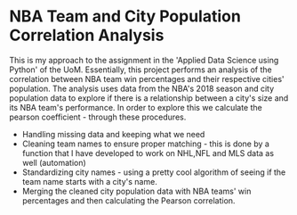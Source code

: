 # NBA Team and City Population Correlation Analysis
This is my approach to the assignment in the 'Applied Data Science using Python' of the UoM. 
Essentially, this project performs an analysis of the correlation between NBA team win percentages and their respective cities' population. 
The analysis uses data from the NBA's 2018 season and city population data to explore if there is a relationship between a city's size and its NBA team's performance.
In order to explore this we calculate the pearson coefficient - through these procedures. 

- Handling missing data and keeping what we need
- Cleaning team names to ensure proper matching - this is done by a function that I have developed to work on NHL,NFL and MLS data as well (automation) 
- Standardizing city names - using a pretty cool algorithm of seeing if the team name starts with a city's name. 
- Merging the cleaned city population data with NBA teams' win percentages and then calculating the Pearson correlation. 
